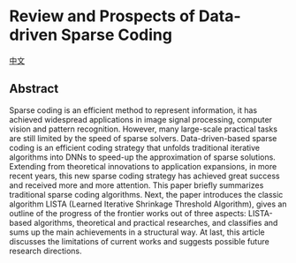 # Review and Prospects of Data-driven Sparse Coding

[中文](数据驱动的稀疏编码算法综述与展望.pdf)

## Abstract
Sparse coding is an efficient method to represent information, it has achieved widespread applications in image signal processing, 
computer vision and pattern recognition. However, many large-scale practical tasks are still limited by the speed of sparse solvers. 
Data-driven-based sparse coding is an efficient coding strategy that unfolds traditional iterative algorithms into DNNs to speed-up 
the approximation of sparse solutions. Extending from theoretical innovations to application expansions, in more recent years, 
this new sparse coding strategy has achieved great success and received more and more attention. This paper briefly summarizes 
traditional sparse coding algorithms. Next, the paper introduces the classic algorithm LISTA (Learned Iterative Shrinkage Threshold Algorithm), 
gives an outline of the progress of the frontier works out of three aspects: LISTA-based algorithms, theoretical and practical researches, 
and classifies and sums up the main achievements in a structural way. At last, this article discusses the limitations of current works and 
suggests possible future research directions.
